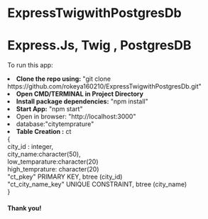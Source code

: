 # ExpressTwigwithPostgresDb


<h1>Express.Js, Twig , PostgresDB</h1>

To run this app:

<li>
  <b>Clone the repo using:</b>
  "git clone https://github.com/rokeya160210/ExpressTwigwithPostgresDb.git"
</li>

<li>
  <b>Open CMD/TERMINAL in Project Directory</b>
</li>


<li>
  <b>Install package dependencies:</b>
  "npm install"
</li>


<li>
  <b>Start App:</b>
  "npm start"
</li>

<li>Open in browser: "http://localhost:3000"</li>
<li>database:"citytemprature" <li>
  <b>Table Creation :</b> ct<br>{<br>
  city_id : integer,<br>
  city_name:character(50),<br>
  low_temparature:character(20)<br>
  high_temprature: character(20)<br>
  "ct_pkey" PRIMARY KEY, btree (city_id)<br>
    "ct_city_name_key" UNIQUE CONSTRAINT, btree (city_name)<br>
  }


<h4>Thank you!</h4>
